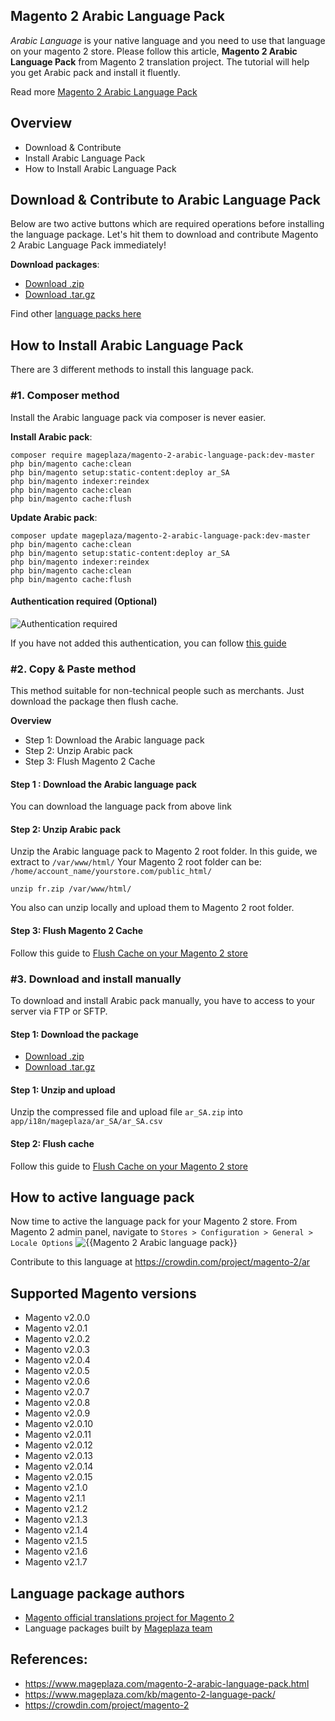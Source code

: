 ## Magento 2 Arabic Language Pack

*Arabic Language* is your native language and you need to use that language on your magento 2 store. Please follow this article, **Magento 2 Arabic Language Pack** from Magento 2 translation project. The tutorial will help you get Arabic pack and install it fluently.

Read more [Magento 2 Arabic Language Pack](https://www.mageplaza.com/magento-2-arabic-language-pack.html)


## Overview

- Download & Contribute
- Install Arabic Language Pack
- How to Install Arabic Language Pack

## Download & Contribute to Arabic Language Pack

Below are two active buttons which are required operations before installing the language package. Let's hit them to download and contribute Magento 2 Arabic Language Pack immediately!

**Download packages**:

- [Download .zip](https://github.com/mageplaza/magento-2-arabic-language-pack/archive/master.zip)
- [Download .tar.gz](https://github.com/mageplaza/magento-2-arabic-language-pack/tarball/master)


Find other [language packs here]({https://www.mageplaza.com/kb/magento-2-language-pack/)

## How to Install Arabic Language Pack

There are 3 different methods to install this language pack.

### #1. Composer method
Install the Arabic language pack via composer is never easier.

**Install Arabic pack**:

```
composer require mageplaza/magento-2-arabic-language-pack:dev-master
php bin/magento cache:clean
php bin/magento setup:static-content:deploy ar_SA
php bin/magento indexer:reindex
php bin/magento cache:clean
php bin/magento cache:flush

```


**Update  Arabic pack**:

```
composer update mageplaza/magento-2-arabic-language-pack:dev-master
php bin/magento cache:clean
php bin/magento setup:static-content:deploy ar_SA
php bin/magento indexer:reindex
php bin/magento cache:clean
php bin/magento cache:flush

```

#### Authentication required (Optional)

![Authentication required](https://i.imgur.com/dmryiPk.png)

If you have not added this authentication, you can follow [this guide](http://devdocs.magento.com/guides/v2.0/install-gde/prereq/connect-auth.html)


### #2. Copy & Paste method

This method suitable for non-technical people such as merchants. Just download the package then flush cache.

**Overview**

- Step 1: Download the Arabic language pack
- Step 2: Unzip Arabic pack
- Step 3: Flush Magento 2 Cache

#### Step 1 : Download the Arabic language pack

You can download the language pack from above link

#### Step 2: Unzip Arabic pack

Unzip the Arabic language pack to Magento 2 root folder. In this guide, we extract to `/var/www/html/`
Your Magento 2 root folder can be: `/home/account_name/yourstore.com/public_html/`

```
unzip fr.zip /var/www/html/
```

You also can unzip locally and upload them to Magento 2 root folder.

#### Step 3: Flush Magento 2 Cache

Follow this guide to [Flush Cache on your Magento 2 store](https://www.mageplaza.com/kb/how-flush-enable-disable-cache.html)


### #3. Download and install manually

To download and install Arabic pack manually, you have to access to your server via FTP or SFTP.

#### Step 1: Download the package

- [Download .zip](https://github.com/mageplaza/magento-2-arabic-language-pack/archive/master.zip)
- [Download .tar.gz](https://github.com/mageplaza/magento-2-arabic-language-pack/tarball/master)

#### Step 1: Unzip and upload

Unzip the compressed file and upload file `ar_SA.zip` into `app/i18n/mageplaza/ar_SA/ar_SA.csv`

#### Step 2: Flush cache

Follow this guide to [Flush Cache on your Magento 2 store](https://www.mageplaza.com/kb/how-flush-enable-disable-cache.html)


## How to active language pack

Now time to active the language pack for your Magento 2 store. From Magento 2 admin panel, navigate to `Stores > Configuration > General > Locale Options`
![{{Magento 2 Arabic language pack}}](https://i.imgur.com/aPSUA0l.png)


<!-- ## Translation process of Arabic Language Pack
![process](http://progressed.io/bar/80) -->

Contribute to this language at https://crowdin.com/project/magento-2/ar

## Supported Magento versions

- Magento v2.0.0
- Magento v2.0.1
- Magento v2.0.2
- Magento v2.0.3
- Magento v2.0.4
- Magento v2.0.5
- Magento v2.0.6
- Magento v2.0.7
- Magento v2.0.8
- Magento v2.0.9
- Magento v2.0.10
- Magento v2.0.11
- Magento v2.0.12
- Magento v2.0.13
- Magento v2.0.14
- Magento v2.0.15
- Magento v2.1.0
- Magento v2.1.1
- Magento v2.1.2
- Magento v2.1.3
- Magento v2.1.4
- Magento v2.1.5
- Magento v2.1.6
- Magento v2.1.7



## Language package authors

- [Magento official translations project for Magento 2](https://crowdin.com/project/magento-2)
- Language packages built by [Mageplaza team](https://www.mageplaza.com/)


## References:

- https://www.mageplaza.com/magento-2-arabic-language-pack.html
- https://www.mageplaza.com/kb/magento-2-language-pack/
- https://crowdin.com/project/magento-2